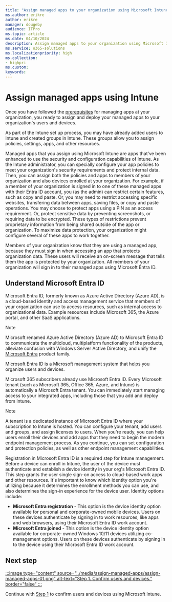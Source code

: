 ```yaml
---
title: "Assign managed apps to your organization using Microsoft Intune"
ms.author: erikre
author: erikre
manager: dougeby
audience: ITPro
ms.topic: article
ms.date: 04/10/2024
description: Assign managed apps to your organization using Microsoft Intune.
ms.service: o365-solutions
ms.localizationpriority: high
ms.collection:
- highpri
ms.custom:
keywords:
---
```


# Assign managed apps using Intune

Once you have followed the [prerequisites](apps-assign-overview.md#prerequisites) for managing apps at your organization, you ready to assign and deploy your managed apps to your organization's users and devices.

As part of the Intune set up process, you may have already added users to Intune and created groups in Intune. These groups allow you to assign policies, settings, apps, and other resources.

Managed apps that you assign using Microsoft Intune are apps that've been enhanced to use the security and configuration capabilities of Intune. As the Intune administrator, you can specially configure your app policies to meet your organization's security requirements and protect internal data. Then, you can assign both the policies and apps to members of your organization and also devices enrolled at your organization. For example, if a member of your organization is signed in to one of these managed apps with their Entra ID account, you (as the admin) can restrict certain features, such as copy and paste. Or, you may need to restrict accessing specific websites, transfering data between apps, saving files, or copy and paste operations. You may choose to protect apps using a PIN as an access requirement. Or, protect sensitive data by preventing screenshots, or requiring data to be encrypted. These types of restrictions prevent proprietary information from being shared outside of the app or organization. To maximize data protection, your organization might configure several of these apps to work together. 

Members of your organization know that they are using a managed app, because they must sign in when accessing an app that protects organization data. These users will receive an on-screen message that tells them the app is protected by your organization. All members of your organization will sign in to their managed apps using Microsoft Entra ID.

## Understand Microsoft Entra ID

Microsoft Entra ID, formerly known as Azure Active Directory (Azure AD), is a cloud-based identity and access management service that members of your organization can use to access resources, such as internal access to organizational data. Example resources include Microsoft 365, the Azure portal, and other SaaS applications.

> [!NOTE]
> Microsoft renamed Azure Active Directory (Azure AD) to Microsoft Entra ID to communicate the multicloud, multiplatform functionality of the products, alleviate confusion with Windows Server Active Directory, and unify the [Microsoft Entra](/entra) product family.  

Microsoft Entra ID is a Microsoft management system that helps you organize users and devices.

Microsoft 365 subscribers already use Microsoft Entra ID. Every Microsoft tenant (such as Microsoft 365, Office 365, Azure, and Intune) is automatically a Microsoft Entra tenant. You can immediately start managing access to your integrated apps, including those that you add and deploy from Intune.

> [!NOTE]
> A tenant is a dedicated instance of Microsoft Entra ID where your subscription to Intune is hosted. You can configure your tenant, add users and groups, and assign licenses to users. When you're ready, you can help users enroll their devices and add apps that they need to begin the modern endpoint management process. As you continue, you can set configuration and protection policies, as well as other endpoint management capabilities.

Registration in Microsoft Entra ID is a required step for Intune management. Before a device can enroll in Intune, the user of the device must authenticate and establish a device identity in your org's Microsoft Entra ID. This step grants the user single sign-on access to cloud-based work apps and other resources. It's important to know which identity option you're utilizing because it determines the enrollment methods you can use, and also determines the sign-in experience for the device user. Identity options include:

- **Microsoft Entra registration** - This option is the device identity option available for personal and corporate-owned mobile devices. Users on these devices authenticate by signing in to work resources, like apps and web browsers, using their Microsoft Entra ID work account. 
- **Microsoft Entra joined** - This option is the device identity option available for corporate-owned Windows 10/11 devices utilizing co-management options. Users on these devices authenticate by signing in to the device using their Microsoft Entra ID work account.  

## Next step

[:::image type="content" source="../media/assign-managed-apps/assign-managed-apps-01.png" alt-text="Step 1. Confirm users and devices." border="false" :::](apps-assign-step-1.md)

Continue with [Step 1](apps-assign-step-1.md) to confirm users and devices using Microsoft Intune.